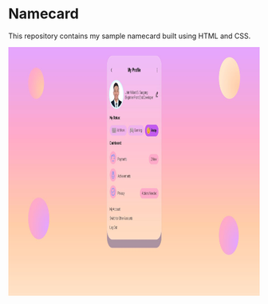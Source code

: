 # Namecard

This repository contains my sample namecard built using HTML and CSS.

<a href="logo github"><img src="https://github.com/Willythepo0h/Namecard/blob/main/Preview/Namecard.JPG" align="middle" width="1000" height="500"></a>


